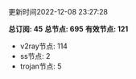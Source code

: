 更新时间2022-12-08 23:27:28

**总订阅: 45**
**总节点: 695**
**有效节点: 121**
- v2ray节点: 114
- ss节点: 2
- trojan节点: 5

